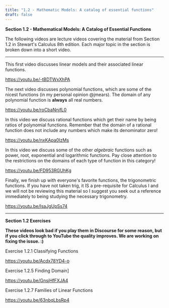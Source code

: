 ```yaml
---
title: "1.2 - Mathematic Models: A catalog of essential functions"
draft: false
---
```

**Section 1.2 - Mathematical Models: A Catalog of Essential Functions**

The following videos are lecture videos covering the material from Section 1.2 in Stewart's Calculus 8th edition. Each major topic in the section is broken down into a short video. 

---

This first video discusses linear models and their associated linear functions.  

https://youtu.be/-tBDTWxXhPA

The next video discusses polynomial functions, which are some of the nicest functions (in my personal opinion @jmears). The domain of any polynomial function is **always** all real numbers.  
 
https://youtu.be/roCbaNnjfL0

In this video we discuss rational functions which get their name by being ratios of polynomial functions. Remember that the domain of a rational function does not include any numbers which make its denominator zero!  

https://youtu.be/nxKApa0IzMs

In this video we discuss some of the other *algebraic* functions such as power, root, exponential and logarithmic functions. Pay close attention to the restrictions on the domains of each type of function in this category!  

https://youtu.be/FD953RGUhKg

Finally, we finish up with everyone's favorite functions, the trigonometric functions. If you have not taken trig, it IS a pre-requisite for Calculus I and we will not be reviewing this material so I suggest you seek out a reference immediately to being studying the necessary trigonometry.  

https://youtu.be/IsaJgUpSs74

---

**Section 1.2 Exercises**

**These videos look bad if you play them in Discourse for some reason, but if you click through to YouTube the quality improves. We are working on fixing the issue. :)**

Exercise 1.2.1 Classifying Functions

https://youtu.be/Acdx78YD4-o

Exercise 1.2.5 Finding Domain]

https://youtu.be/GnsjHfFXJA4

Exercise 1.2.7 Families of Linear Functions

https://youtu.be/63nbqLbsRp4

